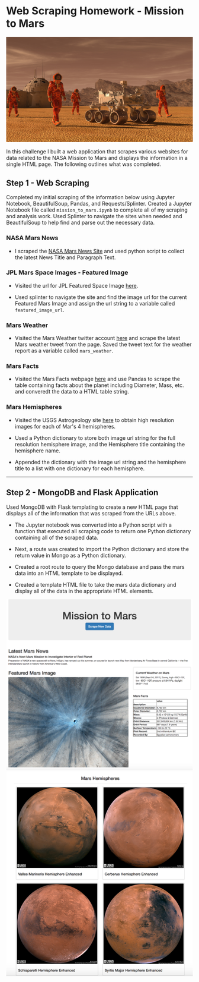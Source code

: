 # Web Scraping Homework - Mission to Mars

![mission_to_mars](Images/mission_to_mars.png)

In this challenge I built a web application that scrapes various websites for data related to the NASA Mission to Mars and displays the information in a single HTML page. The following outlines what was completed.

## Step 1 - Web Scraping

Completed my initial scraping of the information below using Jupyter Notebook, BeautifulSoup, Pandas, and Requests/Splinter.
Created a Jupyter Notebook file called `mission_to_mars.ipynb` to complete all of my scraping and analysis work. Used Splinter to navigate the sites when needed and BeautifulSoup to help find and parse out the necessary data.

### NASA Mars News

* I scraped the [NASA Mars News Site](https://mars.nasa.gov/news/) and used python script to collect the latest News Title and Paragraph Text.

### JPL Mars Space Images - Featured Image

* Visited the url for JPL Featured Space Image [here](https://www.jpl.nasa.gov/spaceimages/?search=&category=Mars).

* Used splinter to navigate the site and find the image url for the current Featured Mars Image and assign the url string to a variable called `featured_image_url`.

### Mars Weather

* Visited the Mars Weather twitter account [here](https://twitter.com/marswxreport?lang=en) and scrape the latest Mars weather tweet from the page. Saved the tweet text for the weather report as a variable called `mars_weather`.

### Mars Facts

* Visited the Mars Facts webpage [here](https://space-facts.com/mars/) and use Pandas to scrape the table containing facts about the planet including Diameter, Mass, etc. and converedt the data to a HTML table string.

### Mars Hemispheres

* Visited the USGS Astrogeology site [here](https://astrogeology.usgs.gov/search/results?q=hemisphere+enhanced&k1=target&v1=Mars) to obtain high resolution images for each of Mar's 4 hemispheres.

* Used a Python dictionary to store both image url string for the full resolution hemisphere image, and the Hemisphere title containing the hemisphere name.

* Appended the dictionary with the image url string and the hemisphere title to a list with one dictionary for each hemisphere.

- - -

## Step 2 - MongoDB and Flask Application

Used MongoDB with Flask templating to create a new HTML page that displays all of the information that was scraped from the URLs above.

* The Jupyter notebook was converted into a Python script with a function that executed all scraping code to return one Python dictionary containing all of the scraped data.

* Next, a route was created to import the Python dictionary and store the return value in Mongo as a Python dictionary.

* Created a root route to query the Mongo database and pass the mars data into an HTML template to be displayed.

* Created a template HTML file to take the mars data dictionary and display all of the data in the appropriate HTML elements.

![final_app_part1.png](Images/final_app_part1.png)
![final_app_part2.png](Images/final_app_part2.png)
